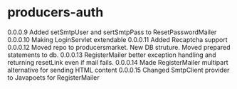 # producers-auth

0.0.0.9 Added setSmtpUser and sertSmtpPass to ResetPasswordMailer
0.0.0.10 Making LoginServlet extendable
0.0.0.11 Added Recaptcha support
0.0.0.12 Moved repo to producersmarket. New DB struture. Moved prepared statements to db.
0.0.0.13 RegisterMailer better exception handling and returning resetLink even if mail fails.
0.0.0.14 Made RegisterMailer multipart alternative for sending HTML content
0.0.0.15 Changed SmtpClient provider to Javapoets for RegisterMailer
